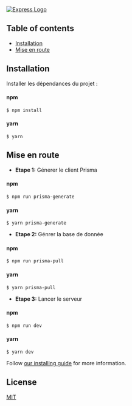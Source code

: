 [![Express Logo](https://i.cloudup.com/zfY6lL7eFa-3000x3000.png)](http://expressjs.com/)

## Table of contents

* [Installation](#Installation)
* [Mise en route](#Mise-en-route)



## Installation

Installer les dépendances du projet :
#### npm

```console
$ npm install
```

#### yarn

```console
$ yarn
```

## Mise en route

* **Etape 1:** Génerer le client Prisma

#### npm

```console
$ npm run prisma-generate
```

#### yarn

```console
$ yarn prisma-generate
```

* **Etape 2:** Génrer la base de donnée

#### npm

```console
$ npm run prisma-pull
```

#### yarn

```console
$ yarn prisma-pull
```

* **Etape 3:** Lancer le serveur

#### npm

```console
$ npm run dev
```

#### yarn

```console
$ yarn dev
```

Follow [our installing guide](http://expressjs.com/en/starter/installing.html)
for more information.


## License

  [MIT](LICENSE)
